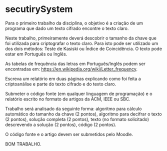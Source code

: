 # secutirySystem

Para o primeiro trabalho da disciplina, o objetivo é a criação de um programa que dado um texto cifrado 
encontre o texto claro. 

Neste trabalho, primeiramente deverá descobrir o tamanho da chave que foi utilizada para criptografar o 
texto claro. Para isto pode ser utilizado um dos dois métodos: Teste de Kasiski ou Índice de Coincidência. 
O texto pode estar em Português ou Inglês.  

As tabelas de frequência das letras em Português/Inglês podem ser encontradas em:  https://en.wikipedia.org/wiki/Letter_frequency. 

Escreva um relatório em duas páginas explicando como foi feita a criptoanálise e parte do texto cifrado e 
do texto claro. 

Submeter o código fonte (em qualquer linguagem de programação) e o relatório escrito no formato de 
artigos da ACM, IEEE ou SBC. 

Trabalho será analisado da seguinte forma: algoritmo para cálculo automático do tamanho da chave (2 
pontos),  algoritmo  para  decifrar  o  texto  (2  pontos),  solução  completa  (2  pontos),  texto  (no  formato 
solicitado) descrevendo a solução (2 pontos), código (2 pontos). 

O código fonte e o artigo devem ser submetidos pelo Moodle.  

BOM TRABALHO.